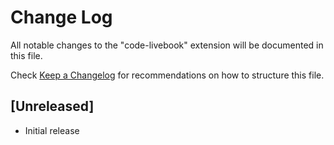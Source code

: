 # Change Log

All notable changes to the "code-livebook" extension will be documented in this file.

Check [Keep a Changelog](http://keepachangelog.com/) for recommendations on how to structure this file.

## [Unreleased]

- Initial release